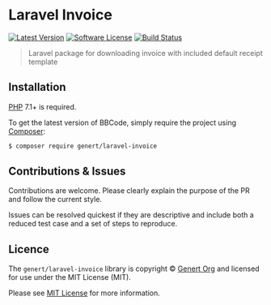 Laravel Invoice
================

[![Latest Version](https://img.shields.io/github/release/genert/bbcode.svg?style=flat-square)](https://github.com/Genert/BBCode/releases)
[![Software License](https://img.shields.io/badge/license-MIT-brightgreen.svg?style=flat-square)](LICENSE.md)
[![Build Status](https://travis-ci.org/Genert/BBCode.svg?branch=master)](https://travis-ci.org/Genert/BBCode)

> Laravel package for downloading invoice with included default receipt template

## Installation

[PHP](https://php.net) 7.1+ is required. 

To get the latest version of BBCode, simply require the project using [Composer](https://getcomposer.org):

```bash
$ composer require genert/laravel-invoice
```

## Contributions & Issues
Contributions are welcome. Please clearly explain the purpose of the PR and follow the current style.

Issues can be resolved quickest if they are descriptive and include both a reduced test case and a set of steps to reproduce.

## Licence
The `genert/laravel-invoice` library is copyright © [Genert Org](http://genert.org) and licensed for use under the MIT License (MIT).

Please see [MIT License](LICENSE) for more information.
